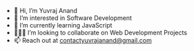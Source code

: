 - 👋 Hi, I’m Yuvraj Anand
- 👀 I’m interested in Software Development
- 🌱 I’m currently learning JavaScript
- 👨🏻‍💻 I’m looking to collaborate on Web Development Projects
- 📫 Reach out at contactyuvrajanand@gmail.com
<!---
yuvraj-anand/yuvraj-anand is a ✨ special ✨ repository because its `README.md` (this file) appears on your GitHub profile.
You can click the Preview link to take a look at your changes.
--->
